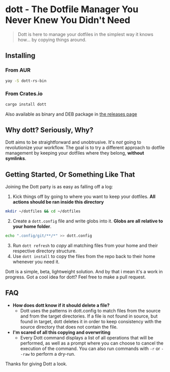 # dott - The Dotfile Manager You Never Knew You Didn't Need

> Dott is here to manage your dotfiles in the simplest way it knows how... by copying things around.

## Installing
### From AUR
```bash
yay -S dott-rs-bin
```
### From Crates.io
```bash
cargo install dott
```

Also available as binary and DEB package in [the releases page](https://github.com/thales-maciel/dott/releases)

## Why dott? Seriously, Why?

Dott aims to be straightforward and unobtrusive. It's *not* going to revolutionize your workflow. The goal is to try a different approach to dotfile management by keeping your dotfiles where they belong, __without symlinks__.

## Getting Started, Or Something Like That

Joining the Dott party is as easy as falling off a log:

1. Kick things off by going to where you want to keep your dotfiles. **All actions should be ran inside this directory**
```bash
mkdir ~/dotfiles && cd ~/dotfiles
``` 
2. Create a `dott.config` file and write globs into it. **Globs are all relative to your home folder**.
```bash
echo ".config/git/**/*" >> dott.config
```
3. Run `dott refresh` to *copy* all matching files from your home and their respective directory structure.
4. Use `dott install` to copy the files from the repo back to their home whenever you need it.

Dott is a simple, beta, lightweight solution. And by that i mean it's a work in progress. Got a cool idea for dott? Feel free to make a pull request.

## FAQ
- __How does dott know if it should delete a file?__
    - Dott uses the patterns in dott.config to match files from the source and from the target directories. If a file is not found in source, but found in target, dott deletes it in order to keep consistency with the source directory that does not contain the file.
- __I'm scared of all this copying and overwriting__
    - Every Dott command displays a list of all operations that will be performed, as well as a prompt where you can choose to cancel the execution of the command. You can also run commands with `-r` or `--raw` to perform a dry-run.


Thanks for giving Dott a look.

